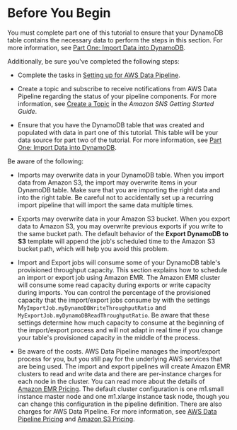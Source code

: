 # Before You Begin<a name="dp-importexport-ddb-prereq2"></a>

You must complete part one of this tutorial to ensure that your DynamoDB table contains the necessary data to perform the steps in this section\. For more information, see [Part One: Import Data into DynamoDB](dp-importexport-ddb-part1.md)\. 

Additionally, be sure you've completed the following steps: 

+ Complete the tasks in [Setting up for AWS Data Pipeline](dp-get-setup.md)\.

+ Create a topic and subscribe to receive notifications from AWS Data Pipeline regarding the status of your pipeline components\. For more information, see [Create a Topic](http://docs.aws.amazon.com/sns/latest/gsg/CreateTopic.html) in the *Amazon SNS Getting Started Guide*\.

+ Ensure that you have the DynamoDB table that was created and populated with data in part one of this tutorial\. This table will be your data source for part two of the tutorial\. For more information, see [Part One: Import Data into DynamoDB](dp-importexport-ddb-part1.md)\. 

Be aware of the following:

+ Imports may overwrite data in your DynamoDB table\. When you import data from Amazon S3, the import may overwrite items in your DynamoDB table\. Make sure that you are importing the right data and into the right table\. Be careful not to accidentally set up a recurring import pipeline that will import the same data multiple times\.

+ Exports may overwrite data in your Amazon S3 bucket\. When you export data to Amazon S3, you may overwrite previous exports if you write to the same bucket path\. The default behavior of the **Export DynamoDB to S3** template will append the job's scheduled time to the Amazon S3 bucket path, which will help you avoid this problem\.

+ Import and Export jobs will consume some of your DynamoDB table's provisioned throughput capacity\. This section explains how to schedule an import or export job using Amazon EMR\. The Amazon EMR cluster will consume some read capacity during exports or write capacity during imports\. You can control the percentage of the provisioned capacity that the import/export jobs consume by with the settings M`yImportJob.myDynamoDBWriteThroughputRatio` and `MyExportJob.myDynamoDBReadThroughputRatio`\. Be aware that these settings determine how much capacity to consume at the beginning of the import/export process and will not adapt in real time if you change your table's provisioned capacity in the middle of the process\.

+ Be aware of the costs\. AWS Data Pipeline manages the import/export process for you, but you still pay for the underlying AWS services that are being used\. The import and export pipelines will create Amazon EMR clusters to read and write data and there are per\-instance charges for each node in the cluster\. You can read more about the details of [Amazon EMR Pricing](https://aws.amazon.com/elasticmapreduce/pricing/)\. The default cluster configuration is one m1\.small instance master node and one m1\.xlarge instance task node, though you can change this configuration in the pipeline definition\. There are also charges for AWS Data Pipeline\. For more information, see [AWS Data Pipeline Pricing](https://aws.amazon.com/datapipeline/pricing/) and [Amazon S3 Pricing](https://aws.amazon.com/s3/pricing/)\.